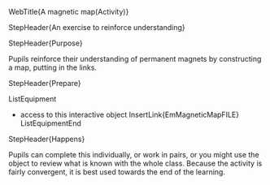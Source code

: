 WebTitle{A magnetic map(Activity)}

StepHeader{An exercise to reinforce understanding}

StepHeader{Purpose}

Pupils reinforce their understanding of permanent magnets by constructing a map, putting in the links.

StepHeader{Prepare} 

ListEquipment
- access to this interactive object InsertLink{EmMagneticMapFILE}
ListEquipmentEnd

StepHeader{Happens}

Pupils can complete this individually, or work in pairs, or you might use the object to review what is known with the whole class. Because the activity is fairly convergent, it is best used towards the end of the learning.

